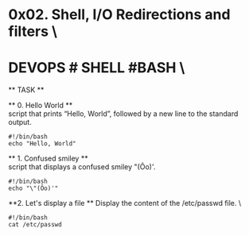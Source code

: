 # 0x02. Shell, I/O Redirections and filters \
# DEVOPS # SHELL #BASH \


** TASK **

** 0. Hello World ** \
 script that prints “Hello, World”, followed by a new line to the standard output.
 ```
#!/bin/bash 
echo "Hello, World"
```
** 1. Confused smiley ** \
script that displays a confused smiley "(Ôo)'.
 ```
#!/bin/bash
echo "\"(Ôo)'"
 ```
 
 **2. Let's display a file **
 Display the content of the /etc/passwd file. \
```
#!/bin/bash 
cat /etc/passwd
```
 
